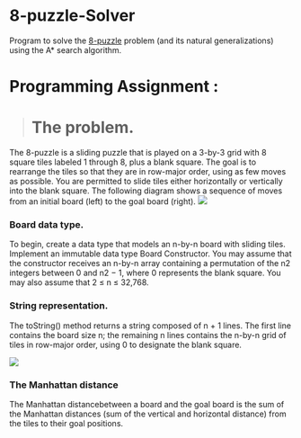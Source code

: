 # 8-puzzle-Solver
Program to solve the [8-puzzle](http://en.wikipedia.org/wiki/Fifteen_puzzle) problem (and its natural generalizations) using the A* search algorithm.

# Programming Assignment :

># The problem. 
The 8-puzzle is a sliding puzzle that is played on a 3-by-3 grid with 8 square tiles labeled 1 through 8, plus a blank square. The goal is to rearrange the tiles so that they are in row-major order, using as few moves as possible. You are permitted to slide tiles either horizontally or vertically into the blank square. The following diagram shows a sequence of moves from an initial board (left) to the goal board (right).
![](https://www.cs.princeton.edu/courses/archive/spr18/cos226/assignments/8puzzle/4moves.png)

### Board data type. 
To begin, create a data type that models an n-by-n board with sliding tiles. Implement an immutable data type Board
Constructor.  You may assume that the constructor receives an n-by-n array containing a permutation of the n2 integers between 0 and n2 − 1, where 0 represents the blank square. You may also assume that 2 ≤ n ≤ 32,768.

### String representation.  
The toString() method returns a string composed of n + 1 lines. The first line contains the board size n; the remaining n lines contains the n-by-n grid of tiles in row-major order, using 0 to designate the blank square.

![](https://www.cs.princeton.edu/courses/archive/spr18/cos226/assignments/8puzzle/string-representation.png)

### The Manhattan distance 
The Manhattan distancebetween a board and the goal board is the sum of the Manhattan distances (sum of the vertical and horizontal distance) from the tiles to their goal positions.

